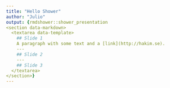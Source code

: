```yaml
---
title: "Hello Shower"
author: "Julio"
output: {rmdshower::shower_presentation
<section data-markdown>
  <textarea data-template>
    ## Slide 1
    A paragraph with some text and a [link](http://hakim.se).
    ---
    ## Slide 2
    ---
    ## Slide 3
  </textarea>
</section>}
---
```

